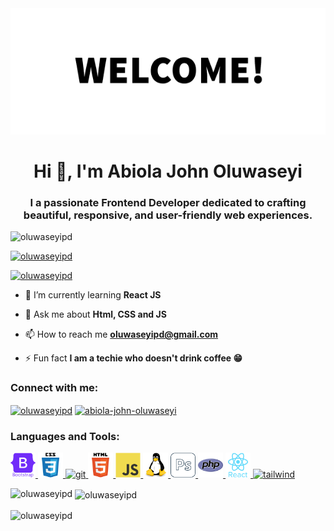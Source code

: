 <div align="center">
  <img src="banner.gif" alt="Header" />
</div>


<h1 align="center">Hi 👋, I'm Abiola John Oluwaseyi</h1>
<h3 align="center">I a passionate Frontend Developer dedicated to crafting beautiful, responsive, and user-friendly web experiences.</h3>

<p align="left"> <img src="https://komarev.com/ghpvc/?username=oluwaseyipd&label=Profile%20views&color=0e75b6&style=flat" alt="oluwaseyipd" /> </p>

<p align="left"> <a href="https://github.com/ryo-ma/github-profile-trophy"><img src="https://github-profile-trophy.vercel.app/?username=oluwaseyipd" alt="oluwaseyipd" /></a> </p>

<p align="left"> <a href="https://twitter.com/oluwaseyipd" target="blank"><img src="https://img.shields.io/twitter/follow/oluwaseyipd?logo=twitter&style=for-the-badge" alt="oluwaseyipd" /></a> </p>

- 🌱 I’m currently learning **React JS**

- 💬 Ask me about **Html, CSS and JS**

- 📫 How to reach me **oluwaseyipd@gmail.com**

- ⚡ Fun fact **I am a techie who doesn't drink coffee 😁**

<h3 align="left">Connect with me:</h3>
<p align="left">
<a href="https://twitter.com/oluwaseyipd" target="blank"><img align="center" src="https://raw.githubusercontent.com/rahuldkjain/github-profile-readme-generator/master/src/images/icons/Social/twitter.svg" alt="oluwaseyipd" height="30" width="40" /></a>
<a href="https://linkedin.com/in/abiola-john-oluwaseyi" target="blank"><img align="center" src="https://raw.githubusercontent.com/rahuldkjain/github-profile-readme-generator/master/src/images/icons/Social/linked-in-alt.svg" alt="abiola-john-oluwaseyi" height="30" width="40" /></a>
</p>

<h3 align="left">Languages and Tools:</h3>
<p align="left"> <a href="https://getbootstrap.com" target="_blank" rel="noreferrer"> <img src="https://raw.githubusercontent.com/devicons/devicon/master/icons/bootstrap/bootstrap-plain-wordmark.svg" alt="bootstrap" width="40" height="40"/> </a> <a href="https://www.w3schools.com/css/" target="_blank" rel="noreferrer"> <img src="https://raw.githubusercontent.com/devicons/devicon/master/icons/css3/css3-original-wordmark.svg" alt="css3" width="40" height="40"/> </a> <a href="https://git-scm.com/" target="_blank" rel="noreferrer"> <img src="https://www.vectorlogo.zone/logos/git-scm/git-scm-icon.svg" alt="git" width="40" height="40"/> </a> <a href="https://www.w3.org/html/" target="_blank" rel="noreferrer"> <img src="https://raw.githubusercontent.com/devicons/devicon/master/icons/html5/html5-original-wordmark.svg" alt="html5" width="40" height="40"/> </a> <a href="https://developer.mozilla.org/en-US/docs/Web/JavaScript" target="_blank" rel="noreferrer"> <img src="https://raw.githubusercontent.com/devicons/devicon/master/icons/javascript/javascript-original.svg" alt="javascript" width="40" height="40"/> </a> <a href="https://www.linux.org/" target="_blank" rel="noreferrer"> <img src="https://raw.githubusercontent.com/devicons/devicon/master/icons/linux/linux-original.svg" alt="linux" width="40" height="40"/> </a> <a href="https://www.photoshop.com/en" target="_blank" rel="noreferrer"> <img src="https://raw.githubusercontent.com/devicons/devicon/master/icons/photoshop/photoshop-line.svg" alt="photoshop" width="40" height="40"/> </a> <a href="https://www.php.net" target="_blank" rel="noreferrer"> <img src="https://raw.githubusercontent.com/devicons/devicon/master/icons/php/php-original.svg" alt="php" width="40" height="40"/> </a> <a href="https://reactjs.org/" target="_blank" rel="noreferrer"> <img src="https://raw.githubusercontent.com/devicons/devicon/master/icons/react/react-original-wordmark.svg" alt="react" width="40" height="40"/> </a> <a href="https://tailwindcss.com/" target="_blank" rel="noreferrer"> <img src="https://www.vectorlogo.zone/logos/tailwindcss/tailwindcss-icon.svg" alt="tailwind" width="40" height="40"/> </a> </p>

<p><img align="left" src="https://github-readme-stats.vercel.app/api/top-langs?username=oluwaseyipd&show_icons=true&locale=en&layout=compact" alt="oluwaseyipd" /></p>

<p>&nbsp;<img align="center" src="https://github-readme-stats.vercel.app/api?username=oluwaseyipd&show_icons=true&locale=en" alt="oluwaseyipd" /></p>

<p><img align="center" src="https://github-readme-streak-stats.herokuapp.com/?user=oluwaseyipd&" alt="oluwaseyipd" /></p>
